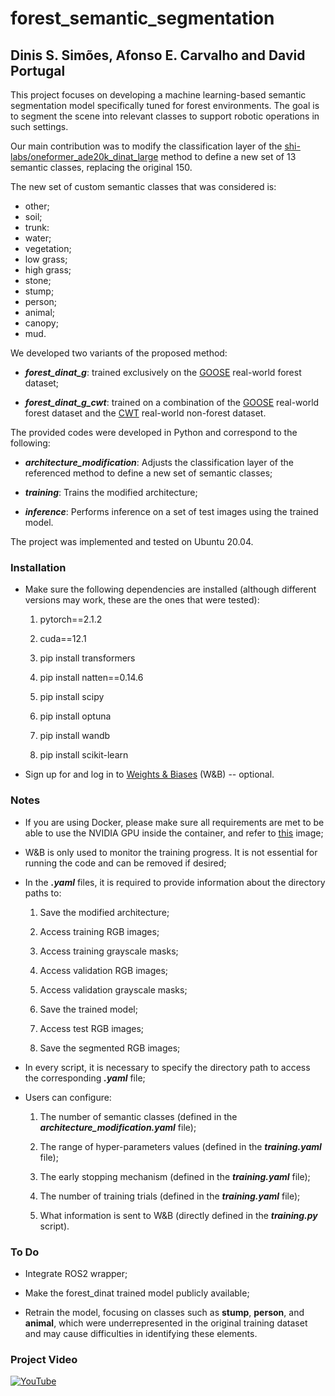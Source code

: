 



# forest_semantic_segmentation



## Dinis S. Simões, Afonso E. Carvalho and David Portugal



This project focuses on developing a machine learning-based semantic segmentation model specifically tuned for forest environments. The goal is to segment the scene into relevant classes to support robotic operations in such settings.



Our main contribution was to modify the classification layer of the [shi-labs/oneformer_ade20k_dinat_large](https://huggingface.co/shi-labs/oneformer_ade20k_dinat_large) method to define a new set of 13 semantic classes, replacing the original 150.



The new set of custom semantic classes that was considered is:

- other;
- soil;
- trunk:
- water;
- vegetation;
- low grass;
- high grass;
- stone;
- stump;
- person;
- animal;
- canopy;
- mud.



We developed two variants of the proposed method:

- ***forest_dinat_g***: trained exclusively on the [GOOSE](https://ieeexplore.ieee.org/stamp/stamp.jsp?arnumber=10611298) real-world forest dataset;

- ***forest_dinat_g_cwt***: trained on a combination of the [GOOSE](https://ieeexplore.ieee.org/stamp/stamp.jsp?arnumber=10611298) real-world forest dataset and the [CWT](https://link.springer.com/article/10.1007/s10514-023-10113-9) real-world non-forest dataset.





The provided codes were developed in Python and correspond to the following:



- ***architecture_modification***: Adjusts the classification layer of the referenced method to define a new set of semantic classes;



- ***training***: Trains the modified architecture;



- ***inference***: Performs inference on a set of test images using the trained model.



The project was implemented and tested on Ubuntu 20.04.





### **Installation**





- Make sure the following dependencies are installed (although different versions may work, these are the ones that were tested):



    1. pytorch==2.1.2  

    2. cuda==12.1  

    3. pip install transformers  

    4. pip install natten==0.14.6  

    5. pip install scipy  

    6. pip install optuna  

    7. pip install wandb  

    8. pip install scikit-learn 



- Sign up for and log in to [Weights & Biases](https://wandb.ai) (W&B) -- optional.



### **Notes**



- If you are using Docker, please make sure all requirements are met to be able to use the NVIDIA GPU inside the container, and refer to [this](https://hub.docker.com/layers/pytorch/pytorch/2.1.2-cuda12.1-cudnn8-devel/images/sha256:a5de097b482f5927baf2322f4419f11044bfe4f08c7b7593dbaff8e41d03a204) image;



- W&B is only used to monitor the training progress. It is not essential for running the code and can be removed if desired;



- In the ***.yaml*** files, it is required to provide information about the directory paths to:


    1. Save the modified architecture;

    2. Access training RGB images;

    3. Access training grayscale masks;

    4. Access validation RGB images;

    5. Access validation grayscale masks;

    6. Save the trained model;

    7. Access test RGB images;

    8. Save the segmented RGB images;




- In every script, it is necessary to specify the directory path to access the corresponding ***.yaml*** file;


- Users can configure:



    1. The number of semantic classes (defined in the ***architecture_modification.yaml*** file);

    2. The range of hyper-parameters values (defined in the ***training.yaml*** file);

    3. The early stopping mechanism (defined in the ***training.yaml*** file);

    4. The number of training trials (defined in the ***training.yaml*** file);

    5. What information is sent to W&B (directly defined in the ***training.py*** script).



### **To Do**

- Integrate ROS2 wrapper;

- Make the forest_dinat trained model publicly available;

- Retrain the model, focusing on classes such as **stump**, **person**, and **animal**, which were underrepresented in the original training dataset and may cause difficulties in identifying these elements.



### **Project Video**

[![YouTube](http://i.ytimg.com/vi/pCfJkjTjWHM/hqdefault.jpg)](https://www.youtube.com/watch?v=IFs4Nn2fgKE)